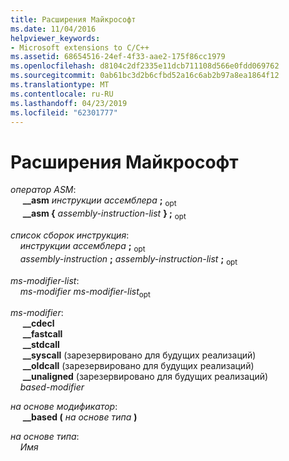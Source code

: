 ```yaml
---
title: Расширения Майкрософт
ms.date: 11/04/2016
helpviewer_keywords:
- Microsoft extensions to C/C++
ms.assetid: 68654516-24ef-4f33-aae2-175f86cc1979
ms.openlocfilehash: d8104c2df2335e11dcb711108d566e0fdd069762
ms.sourcegitcommit: 0ab61bc3d2b6cfbd52a16c6ab2b97a8ea1864f12
ms.translationtype: MT
ms.contentlocale: ru-RU
ms.lasthandoff: 04/23/2019
ms.locfileid: "62301777"
---
```

# <a name="microsoft-extensions"></a>Расширения Майкрософт

*оператор ASM*:<br/>
&nbsp;&nbsp;&nbsp;&nbsp; **__asm** *инструкции ассемблера* **;** <sub>opt  </sub><br/>
&nbsp;&nbsp;&nbsp;&nbsp; **__asm {**  *assembly-instruction-list*  **} ;** <sub>opt</sub>

*список сборок инструкция*:<br/>
&nbsp;&nbsp;&nbsp;&nbsp;*инструкции ассемблера* **;** <sub>opt</sub> <br/>
&nbsp;&nbsp;&nbsp;&nbsp;*assembly-instruction* **;** *assembly-instruction-list* **;** <sub>opt</sub>

*ms-modifier-list*:<br/>
&nbsp;&nbsp;&nbsp;&nbsp;*ms-modifier* *ms-modifier-list*<sub>opt</sub>

*ms-modifier*:<br/>
&nbsp;&nbsp;&nbsp;&nbsp; **__cdecl**<br/>
&nbsp;&nbsp;&nbsp;&nbsp; **__fastcall**<br/>
&nbsp;&nbsp;&nbsp;&nbsp; **__stdcall**<br/>
&nbsp;&nbsp;&nbsp;&nbsp; **__syscall** (зарезервировано для будущих реализаций)<br/>
&nbsp;&nbsp;&nbsp;&nbsp; **__oldcall** (зарезервировано для будущих реализаций)<br/>
&nbsp;&nbsp;&nbsp;&nbsp; **__unaligned** (зарезервировано для будущих реализаций)<br/>
&nbsp;&nbsp;&nbsp;&nbsp;*based-modifier*

*на основе модификатор*:<br/>
&nbsp;&nbsp;&nbsp;&nbsp; **__based (** *на основе типа* **)**

*на основе типа*:<br/>
&nbsp;&nbsp;&nbsp;&nbsp;*Имя*
